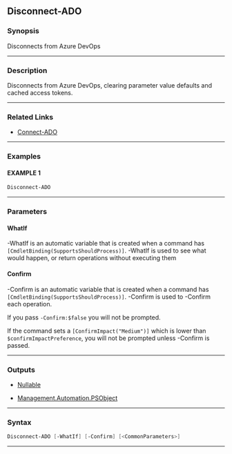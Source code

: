 Disconnect-ADO
--------------
### Synopsis
Disconnects from Azure DevOps

---
### Description

Disconnects from Azure DevOps, clearing parameter value defaults and cached access tokens.

---
### Related Links
* [Connect-ADO](Connect-ADO.md)



---
### Examples
#### EXAMPLE 1
```PowerShell
Disconnect-ADO
```

---
### Parameters
#### **WhatIf**
-WhatIf is an automatic variable that is created when a command has ```[CmdletBinding(SupportsShouldProcess)]```.
-WhatIf is used to see what would happen, or return operations without executing them
#### **Confirm**
-Confirm is an automatic variable that is created when a command has ```[CmdletBinding(SupportsShouldProcess)]```.
-Confirm is used to -Confirm each operation.
    
If you pass ```-Confirm:$false``` you will not be prompted.
    
    
If the command sets a ```[ConfirmImpact("Medium")]``` which is lower than ```$confirmImpactPreference```, you will not be prompted unless -Confirm is passed.

---
### Outputs
* [Nullable](https://learn.microsoft.com/en-us/dotnet/api/System.Nullable)


* [Management.Automation.PSObject](https://learn.microsoft.com/en-us/dotnet/api/System.Management.Automation.PSObject)




---
### Syntax
```PowerShell
Disconnect-ADO [-WhatIf] [-Confirm] [<CommonParameters>]
```
---
